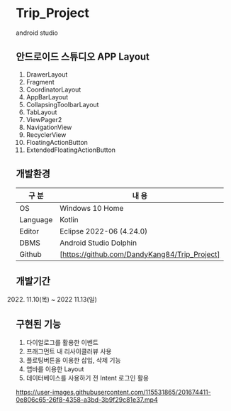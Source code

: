 # Trip_Project
android studio

## 안드로이드 스튜디오 APP Layout
1. DrawerLayout
2. Fragment
3. CoordinatorLayout
4. AppBarLayout
5. CollapsingToolbarLayout
6. TabLayout
7. ViewPager2
8. NavigationView
9. RecyclerView
10. FloatingActionButton
11. ExtendedFloatingActionButton

## 개발환경

| 구 분 | 내 용 |
| --- | --- |
| OS | Windows 10 Home |
| Language | Kotlin |
| Editor | Eclipse 2022-06 (4.24.0) |
| DBMS | Android Studio Dolphin |
| Github | [https://github.com/DandyKang84/Trip_Project] |

## 개발기간

2022. 11.10(목) ~ 2022 11.13(일)

## 구현된 기능
1. 다이얼로그를 활용한 이벤트
2. 프래그먼트 내 리사이클러뷰 사용
3. 플로팅버튼을 이용한 삽입, 삭제 기능
4. 앱바를 이용한 Layout
5. 데이터베이스를 사용하기 전 Intent 로그인 활용

https://user-images.githubusercontent.com/115531865/201674411-0e806c65-26f8-4358-a3bd-3b9f29c81e37.mp4

